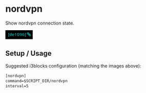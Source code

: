 # nordvpn

Show nordvpn connection state.

![](example-on.png)

## Setup / Usage

Suggested i3blocks configuration (matching the images above):
```
[nordvpn]
command=$SCRIPT_DIR/nordvpn
interval=5
```

